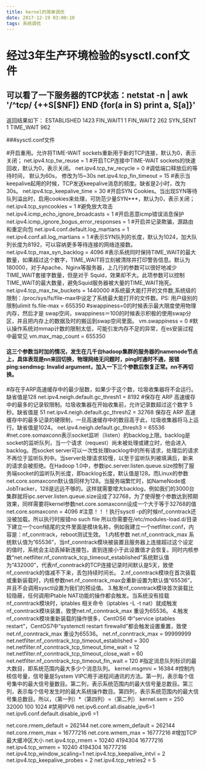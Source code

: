 ```yaml
---
title: kernel的简单调优
date: 2017-12-19 03:00:10
tags: 系统调优
---
```

# 经过3年生产环境检验的sysctl.conf文件
## 可以看了一下服务器的TCP状态：netstat -n | awk '/^tcp/ {++S[$NF]} END {for(a in S) print a, S[a]}'
返回结果如下：
ESTABLISHED 1423
FIN_WAIT1 1
FIN_WAIT2 262
SYN_SENT 1
TIME_WAIT 962

###sysctl.conf文件

#开启重用。允许将TIME-WAIT sockets重新用于新的TCP连接，默认为0，表示关闭；
net.ipv4.tcp_tw_reuse = 1
#开启TCP连接中TIME-WAIT sockets的快速回收，默认为0，表示关闭。
net.ipv4.tcp_tw_recycle = 0
#调低端口释放后的等待时间， 默认为60s， 修改为15~30s
net.ipv4.tcp_fin_timeout = 15
#表示当keepalive起用的时候，TCP发送keepalive消息的频度。缺省是2小时，改为30s。
net.ipv4.tcp_keepalive_time = 30
#开启SYN Cookies。当出现SYN等待队列溢出时，启用cookies来处理，可防范少量SYN***，默认为0，表示关闭；
net.ipv4.tcp_syncookies = 1
#避免放大攻击
net.ipv4.icmp_echo_ignore_broadcasts = 1
#开启恶意icmp错误消息保护
net.ipv4.icmp_ignore_bogus_error_responses = 1
#开启并记录欺骗，源路由和重定向包
net.ipv4.conf.default.log_martians = 1
net.ipv4.conf.all.log_martians = 1
#表示SYN队列的长度，默认为1024，加大队列长度为8192，可以容纳更多等待连接的网络连接数。
net.ipv4.tcp_max_syn_backlog = 4096
#表示系统同时保持TIME_WAIT的最大数量，如果超过这个数字，TIME_WAIT将立刻被清除并打印警告信息。默认为180000，对于Apache、Nginx等服务器，上几行的参数可以很好地减少TIME_WAIT套接字数量，但是对于 Squid，效果却不大。此项参数可以控制TIME_WAIT的最大数量，避免Squid服务器被大量的TIME_WAIT拖死。
net.ipv4.tcp_max_tw_buckets = 1440000
#系统最大能打开的文件数,系统级的限制：/proc/sys/fs/file-max中设定了系统最大能打开的文件数。PS: 用户级别的限制ulimit 
fs.file-max = 655350
#swappiness=0的时候表示最大限度使用物理内存，然后才是 swap空间，swappiness＝100的时候表示积极的使用swap分区，并且把内存上的数据及时的搬运到swap空间里面。
vm.swappiness = 0
#默认操作系统对mmap计数的限制太低，可能引发内存不足的异常，在es安装过程中最常见
vm.max_map_count = 655350
#### 这三个参数当时加的情况，发生在几千台hadoop集群的服务器的namenode节点上，具体表现是nn来回切换，物理网络无问题时，ping时通时不通，报错ping:sendmsg: Invalid argument，加入一下三个参数后恢复正常。nn不再切换。
#存在于ARP高速缓存中的最少层数，如果少于这个数，垃圾收集器将不会运行。缺省值是128
net.ipv4.neigh.default.gc_thresh1 = 8192
#保存在 ARP 高速缓存中的最多的记录软限制。垃圾收集器在开始收集前，允许记录数超过这个数字 5 秒。缺省值是 51
net.ipv4.neigh.default.gc_thresh2 = 32768
保存在 ARP 高速缓存中的最多记录的硬限制，一旦高速缓存中的数目高于此，垃圾收集器将马上运行。缺省值是1024。
net.ipv4.neigh.default.gc_thresh3 = 65536
#net.core.somaxconn表示socket监听（listen）的backlog上限。backlog是socket的监听队列，当一个请求（request）尚未被处理或建立时，他会进入backlog。而socket server可以一次性处理backlog中的所有请求，处理后的请求不再位于监听队列中。当server处理请求较慢，以至于监听队列被填满后，新来的请求会被拒绝。在Hadoop 1.0中，参数ipc.server.listen.queue.size控制了服务端socket的监听队列长度，即backlog长度，默认值是128。而Linux的参数net.core.somaxconn默认值同样为128。当服务端繁忙时，如NameNode或JobTracker，128是远远不够的。这样就需要增大backlog，例如我们的3000台集群就将ipc.server.listen.queue.size设成了32768，为了使得整个参数达到预期效果，同样需要将kernel参数net.core.somaxconn设成一个大于等于32768的值
net.core.somaxconn = 4096
#注意！！！执行sysctl -p的时候nf_conntrack还没被加载。所以执行时报错no such file 所以你需要在/etc/modules-load.d/目录下建立一个conf结尾的文件里面是模块名称，例如我建立一个netfilter.conf，内容是：nf_conntrack，reboot测试生效。
1.内核参数 net.nf_conntrack_max 系统默认值为”65536”，当nf_conntrack模块被装置且服务器上连接超过这个设定的值时，系统会主动丢掉新连接包，直到连接小于此设置值才会恢复。同时内核参数“net.netfilter.nf_conntrack_tcp_timeout_established”系统默认值为”432000”，代表nf_conntrack的TCP连接记录时间默认是5天，致使nf_conntrack的值减不下来，丢包持续时间长。
2.nf_conntrack模块在首次装载或重新装载时，内核参数net.nf_conntrack_max会重新设置为默认值“65536”，并且不会调用sysctl设置为我们的预设值。
3.触发nf_conntrack模块首次装载比较隐蔽，任何调用IPtable NAT功能的操作都会触发。当系统没有挂载nf_conntrack模块时，iptables 相关命令（iptables -L -t nat）就成触发nf_conntrack模块装置，致使net.nf_conntrack_max 重设为65536。
4.触发nf_conntrack模块重新装载的操作很多，CentOS6 中“service iptables restart”，CentOS7中“systemctl restart firewalld”都会触发设置重置，致使net.nf_conntrack_max 重设为65536。
net.nf_conntrack_max = 99999999
net.netfilter.nf_conntrack_tcp_timeout_established = 300
net.netfilter.nf_conntrack_tcp_timeout_time_wait = 12
net.netfilter.nf_conntrack_tcp_timeout_close_wait = 60
net.netfilter.nf_conntrack_tcp_timeout_fin_wait = 120
#指定消息队列标识的最大数目，即系统范围内最大多少个消息队列。
kernel.msgmni = 16384
#控制内核信号量，信号量是System VIPC用于进程间通讯的方法。第一列，表示每个信号集中的最大信号量数目。第二列，表示系统范围内的最大信号量总数目。第三列，表示每个信号发生时的最大系统操作数目。第四列，表示系统范围内的最大信号集总数目。所以，（第一列）*（第四列）=（第二列）
kernel.sem = 250 32000 100 1024
#禁用IPV6
net.ipv6.conf.all.disable_ipv6=1
net.ipv6.conf.default.disable_ipv6 =1

net.core.rmem_default = 262144
net.core.wmem_default = 262144
net.core.rmem_max = 16777216
net.core.wmem_max = 16777216
#增加TCP最大缓冲区大小
net.ipv4.tcp_rmem = 10240 4194304 16777216
net.ipv4.tcp_wmem = 10240 4194304 16777216
net.ipv4.tcp_window_scaling=1
net.ipv4.tcp_keepalive_intvl = 2
net.ipv4.tcp_keepalive_probes = 2
net.ipv4.tcp_retries2 = 5

